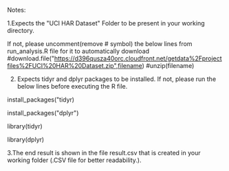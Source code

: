 
Notes:

1.Expects the "UCI HAR Dataset" Folder to be present in your working directory.

If not, please uncomment(remove # symbol) the below lines from run_analysis.R file for it to automatically download
 #download.file("https://d396qusza40orc.cloudfront.net/getdata%2Fprojectfiles%2FUCI%20HAR%20Dataset.zip",filename)
 #unzip(filename)  
  
 2. Expects tidyr and dplyr packages to be installed. 
  If not, please run the below lines before executing the R file. 
  
  install_packages("tidyr)
  
  install_packages("dplyr")
  
  library(tidyr)
  
  library(dplyr)  

3.The end result is shown in the file result.csv that is created in your working folder (.CSV file for better readability.).
